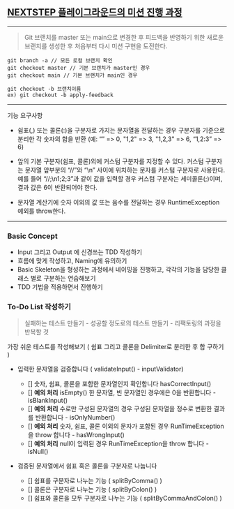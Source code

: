 ## [NEXTSTEP 플레이그라운드의 미션 진행 과정](https://github.com/next-step/nextstep-docs/blob/master/playground/README.md)
---
> Git 브랜치를 master 또는 main으로 변경한 후 피드백을 반영하기 위한 새로운 브랜치를 생성한 후 처음부터 다시 미션 구현을 도전한다.

```
git branch -a // 모든 로컬 브랜치 확인
git checkout master // 기본 브랜치가 master인 경우
git checkout main // 기본 브랜치가 main인 경우

git checkout -b 브랜치이름
ex) git checkout -b apply-feedback
```
---
기능 요구사항
- 쉼표(,) 또는 콜론(:)을 구분자로 가지는 문자열을 전달하는 경우 구분자를 기준으로 분리한 각 숫자의 합을 반환 (예: “” => 0, "1,2" => 3, "1,2,3" => 6, “1,2:3” => 6)

- 앞의 기본 구분자(쉼표, 콜론)외에 커스텀 구분자를 지정할 수 있다. 커스텀 구분자는 문자열 앞부분의 “//”와 “\n” 사이에 위치하는 문자를 커스텀 구분자로 사용한다. 예를 들어 “//;\n1;2;3”과 같이 값을 입력할 경우 커스텀 구분자는 세미콜론(;)이며, 결과 값은 6이 반환되어야 한다.

- 문자열 계산기에 숫자 이외의 값 또는 음수를 전달하는 경우 RuntimeException 예외를 throw한다.

---
### Basic Concept
- Input 그리고 Output 에 신경쓰는 TDD 작성하기
- 흐름에 맞게 작성하고, Naming에 유의하기
- Basic Skeleton을 형성하는 과정에서 네이밍을 진행하고, 각각의 기능을 담당한 클래스 별로 구분하는 연습해보기
- TDD 기법을 적용하면서 진행하기 

### To-Do List 작성하기
> 실패하는 테스트 만들기 - 성공할 정도로의 테스트 만들기 - 리팩토링의 과정을 반복할 것 

가장 쉬운 테스트를 작성해보기 ( 쉼표 그리고 콜론을 Delimiter로 분리한 후 합 구하기 )
- 입력한 문자열을 검증합니다 ( validateInput() - inputValidator)
  - [] 숫자, 쉼표, 콜론을 포함한 문자열인지 확인합니다 hasCorrectInput() 
  - [] **예외 처리** isEmpty() 한 문자열, 빈 문자열인 경우에은 0을 반환합니다 - isBlankInput() 
  - [] **예외 처리** 수로만 구성된 문자열의 경우 구성된 문자열을 정수로 변환한 결과를 반환합니다 - isOnlyNumber()
  - [] **예외 처리** 숫자, 쉼표, 콜론 이외의 문자가 포함된 경우 RunTimeException을 throw 합니다 - hasWrongInput()
  - [] **예외 처리** null이 입력된 경우 RunTimeException을 throw 합니다 - isNull()

- 검증된 문자열에서 쉼표 혹은 콜론을 구분자로 나눕니다
  - [] 쉼표를 구분자로 나누는 기능 ( splitByComma() )
  - [] 콜론은 구분자로 나누는 기능 ( splitByColon() )
  - [] 쉼표와 콜론을 모두 구분자로 나누는 기능 ( splitByCommaAndColon() )
